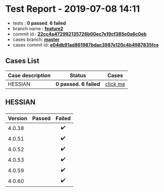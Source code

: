 # Test Report - 2019-07-08 14:11

- tests  : **0 passed**. **6 failed**
- branch name : **[feature2](https://github.com/apache/incubator-skywalking/tree/feature2)**
- commit id : **[22cc4a472992135726b00ec7e19cf385e0a6c0eb](https://github.com/apache/incubator-skywalking/commit/22cc4a472992135726b00ec7e19cf385e0a6c0eb)**
- cases branch: **[master](https://github.com/SkywalkingTest/skywalking-autotest-scenarios/tree/master)**
- cases commit id: **[e04db91ad861987bdac3987e120c4b4987835fce](https://github.com/SkywalkingTest/skywalking-autotest-scenarios/commit/e04db91ad861987bdac3987e120c4b4987835fce)**

## Cases List

| Case description | Status | Cases|
|:-----|:-----:|:-----:|
|HESSIAN| **0 passed. 6 failed**| [click me](#hessian) |

## HESSIAN

### 
|  Version     | Passed | Failed|
|:------------- |:-------:|:-----:|
| 4.0.38  | |:heavy_check_mark:|
| 4.0.51  | |:heavy_check_mark:|
| 4.0.52  | |:heavy_check_mark:|
| 4.0.53  | |:heavy_check_mark:|
| 4.0.59  | |:heavy_check_mark:|
| 4.0.60  | |:heavy_check_mark:|

